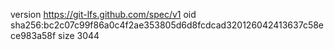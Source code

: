 version https://git-lfs.github.com/spec/v1
oid sha256:bc2c07c99f86a0c4f2ae353805d6d8fcdcad320126042413637c58ece983a58f
size 3044
